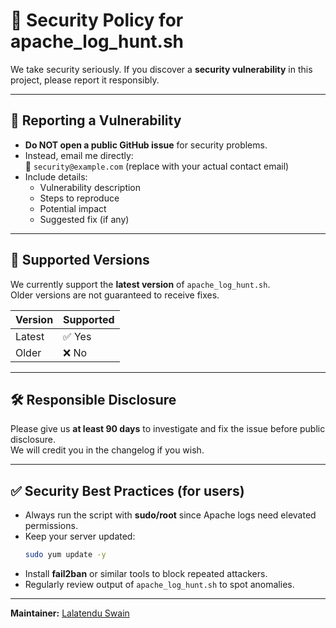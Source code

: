 # 🔐 Security Policy for apache_log_hunt.sh

We take security seriously. If you discover a **security vulnerability** in this project, please report it responsibly.

---

## 📢 Reporting a Vulnerability

- **Do NOT open a public GitHub issue** for security problems.  
- Instead, email me directly:  
  📧 `security@example.com` (replace with your actual contact email)  
- Include details:  
  - Vulnerability description  
  - Steps to reproduce  
  - Potential impact  
  - Suggested fix (if any)

---

## 🚨 Supported Versions

We currently support the **latest version** of `apache_log_hunt.sh`.  
Older versions are not guaranteed to receive fixes.

| Version   | Supported          |
|-----------|--------------------|
| Latest    | ✅ Yes             |
| Older     | ❌ No              |

---

## 🛠️ Responsible Disclosure

Please give us **at least 90 days** to investigate and fix the issue before public disclosure.  
We will credit you in the changelog if you wish.  

---

## ✅ Security Best Practices (for users)

- Always run the script with **sudo/root** since Apache logs need elevated permissions.  
- Keep your server updated:  
  ```bash
  sudo yum update -y
  ```
- Install **fail2ban** or similar tools to block repeated attackers.  
- Regularly review output of `apache_log_hunt.sh` to spot anomalies.  

---

**Maintainer:** [Lalatendu Swain](https://github.com/Lalatenduswain)  
